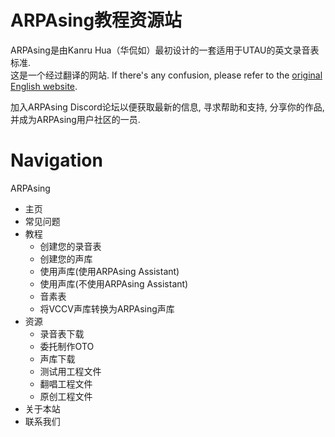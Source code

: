 # ARPAsing教程资源站

ARPAsing是由Kanru Hua（华侃如）最初设计的一套适用于UTAU的英文录音表标准.  
这是一个经过翻译的网站. If there's any confusion, please refer to the [original English website]().

加入ARPAsing Discord论坛以便获取最新的信息, 寻求帮助和支持, 分享你的作品, 并成为ARPAsing用户社区的一员.

# Navigation

ARPAsing
- 主页
- 常见问题
- 教程
	- 创建您的录音表
	- 创建您的声库
	- 使用声库(使用ARPAsing Assistant)
	- 使用声库(不使用ARPAsing Assistant)
	- 音素表
	- 将VCCV声库转换为ARPAsing声库
- 资源
	- 录音表下载
	- 委托制作OTO
	- 声库下载
	- 测试用工程文件
	- 翻唱工程文件
	- 原创工程文件
- 关于本站
- 联系我们
